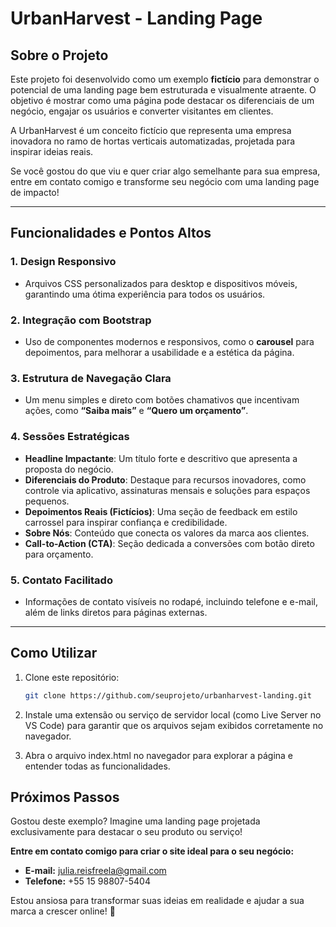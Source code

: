 # UrbanHarvest - Landing Page  

## Sobre o Projeto  

Este projeto foi desenvolvido como um exemplo **fictício** para demonstrar o potencial de uma landing page bem estruturada e visualmente atraente. O objetivo é mostrar como uma página pode destacar os diferenciais de um negócio, engajar os usuários e converter visitantes em clientes.  

A UrbanHarvest é um conceito fictício que representa uma empresa inovadora no ramo de hortas verticais automatizadas, projetada para inspirar ideias reais.  

Se você gostou do que viu e quer criar algo semelhante para sua empresa, entre em contato comigo e transforme seu negócio com uma landing page de impacto!  

---

## Funcionalidades e Pontos Altos  

### 1. **Design Responsivo**  
- Arquivos CSS personalizados para desktop e dispositivos móveis, garantindo uma ótima experiência para todos os usuários.  

### 2. **Integração com Bootstrap**  
- Uso de componentes modernos e responsivos, como o **carousel** para depoimentos, para melhorar a usabilidade e a estética da página.  

### 3. **Estrutura de Navegação Clara**  
- Um menu simples e direto com botões chamativos que incentivam ações, como **“Saiba mais”** e **“Quero um orçamento”**.  

### 4. **Sessões Estratégicas**  
- **Headline Impactante**: Um título forte e descritivo que apresenta a proposta do negócio.  
- **Diferenciais do Produto**: Destaque para recursos inovadores, como controle via aplicativo, assinaturas mensais e soluções para espaços pequenos.  
- **Depoimentos Reais (Fictícios)**: Uma seção de feedback em estilo carrossel para inspirar confiança e credibilidade.  
- **Sobre Nós**: Conteúdo que conecta os valores da marca aos clientes.  
- **Call-to-Action (CTA)**: Seção dedicada a conversões com botão direto para orçamento.  

### 5. **Contato Facilitado**  
- Informações de contato visíveis no rodapé, incluindo telefone e e-mail, além de links diretos para páginas externas.  

---

## Como Utilizar  

1. Clone este repositório:  
   ```bash
   git clone https://github.com/seuprojeto/urbanharvest-landing.git

2. Instale uma extensão ou serviço de servidor local (como Live Server no VS Code) para garantir que os arquivos sejam exibidos corretamente no navegador.

3. Abra o arquivo index.html no navegador para explorar a página e entender todas as funcionalidades.

## Próximos Passos  

Gostou deste exemplo? Imagine uma landing page projetada exclusivamente para destacar o seu produto ou serviço!  

**Entre em contato comigo para criar o site ideal para o seu negócio:**  
- **E-mail:** julia.reisfreela@gmail.com  
- **Telefone:** +55 15 98807-5404  

Estou ansiosa para transformar suas ideias em realidade e ajudar a sua marca a crescer online! 🚀  

